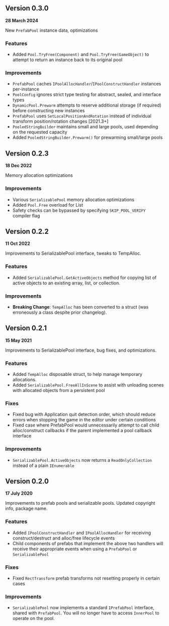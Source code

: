 ## Version 0.3.0
**28 March 2024**

New `PrefabPool` instance data, optimizations

### Features
* Added `Pool.TryFree(Component)` and `Pool.TryFree(GameObject)` to attempt to return an instance back to its original pool

### Improvements
* `PrefabPool` caches `IPoolAllocHandler`/`IPoolConstructHandler` instances per-instance
* `PoolConfig` ignores strict type testing for abstract, sealed, and interface types
* `DynamicPool.Prewarm` attempts to reserve additional storage (if required) before constructing new instances
* `PrefabPool` uses `SetLocalPositionAndRotation` instead of individual transform position/rotation changes [2021.3+]
* `PooledStringBuilder` maintains small and large pools, used depending on the requested capacity
* Added `PooledStringBuilder.Prewarm()` for prewarming small/large pools

## Version 0.2.3
**18 Dec 2022**

Memory allocation optimizations

### Improvements
* Various `SerializablePool` memory allocation optimizations
* Added `Pool.Free` overload for List
* Safety checks can be bypassed by specifying `SKIP_POOL_VERIFY` compiler flag

## Version 0.2.2
**11 Oct 2022**

Improvements to SerializablePool interface, tweaks to TempAlloc.

### Features
* Added `SerializablePool.GetActiveObjects` method for copying list of active objects to an existing array, list, or collection.

### Improvements
* **Breaking Change**: `TempAlloc` has been converted to a struct (was erroneously a class despite prior changelog).

## Version 0.2.1
**15 May 2021**

Improvements to SerializablePool interface, bug fixes, and optimizations.

### Features
* Added `TempAlloc` disposable struct, to help manage temporary allocations.
* Added ``SerializablePool.FreeAllInScene`` to assist with unloading scenes with allocated objects from a persistent pool

### Fixes
* Fixed bug with Application quit detection order, which should reduce errors when stopping the game in the editor under certain conditions
* Fixed case where PrefabPool would unnecessarily attempt to call child alloc/construct callbacks if the parent implemented a pool callback interface

### Improvements
* ``SerializablePool.ActiveObjects`` now returns a ``ReadOnlyCollection`` instead of a plain `IEnumerable`

## Version 0.2.0
**17 July 2020**

Improvements to prefab pools and serializable pools. Updated copyright info, package name.

### Features
* Added ``IPoolConstructHandler`` and ``IPoolAllocHandler`` for receiving construct/destruct and alloc/free lifecycle events
* Child components of prefabs that implement the above two handlers will receive their appropriate events when using a ``PrefabPool`` or ``SerializablePool``

### Fixes
* Fixed ``RectTransform`` prefab transforms not resetting properly in certain cases

### Improvements
* ``SerializablePool`` now implements a standard ``IPrefabPool`` interface, shared with ``PrefabPool``. You will no longer have to access ``InnerPool`` to operate on the pool.